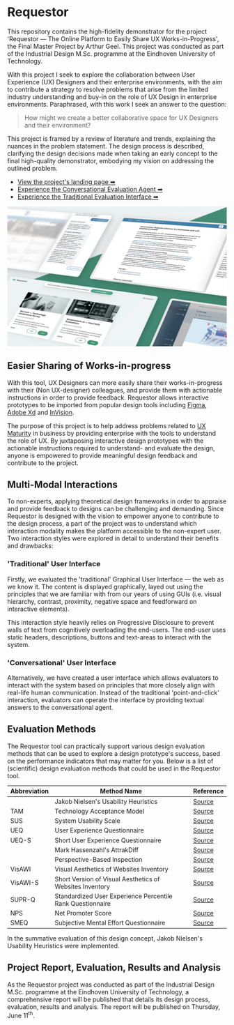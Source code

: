 # Requestor

This repository contains the high-fidelity demonstrator for the project 'Requestor — The Online Platform to Easily Share UX Works-in-Progress', the Final Master Project by Arthur Geel. This project was conducted as part of the Industrial Design M.Sc. programme at the Eindhoven University of Technology.

With this project I seek to explore the collaboration between User Experience (UX) Designers and their enterprise environments, with the aim to contribute a strategy to resolve problems that arise from the limited industry understanding and buy-in on the role of UX Design in enterprise environments. Paraphrased, with this work I seek an answer to the question:

> How might we create a better collaborative space for UX Designers and their environment?

This project is framed by a review of literature and trends, explaining the nuances in the problem statement. The design process is described, clarifying the design decisions made when taking an early concept to the final high-quality demonstrator, embodying my vision on addressing the outlined problem.

- [View the project's landing page ➡](https://requestor.nl)
- [Experience the Conversational Evaluation Agent ➡](https://requestor.nl/app/cui.php)
- [Experience the Traditional Evaluation Interface ➡](https://requestor.nl/app/gui.php)


![Requestor's User Interface](i/concept-overview.jpg)

## Easier Sharing of Works-in-progress

With this tool, UX Designers can more easily share their works-in-progress with their (Non UX-designer) colleagues, and provide them with actionable instructions in order to provide feedback. Requestor allows interactive prototypes to be imported from popular design tools including [Figma](https://figma.com), [Adobe Xd](https://www.adobe.com/products/xd.html) and [InVision](https://www.invisionapp.com/).  

The purpose of this project is to help address problems related to [UX Maturity](https://scholar.google.com/scholar?hl=en&as_sdt=0,5&q=ux+maturity) in business by providing enterprise with the tools to understand the role of UX. By juxtaposing interactive design prototypes with the actionable instructions required to understand- and evaluate the design, anyone is empowered to provide meaningful design feedback and contribute to the project.

## Multi-Modal Interactions

To non-experts, applying theoretical design frameworks in order to appraise and provide feedback to designs can be challenging and demanding. Since Requestor is designed with the vision to empower anyone to contribute to the design process, a part of the project was to understand which interaction modality makes the platform accessible to the non-expert user. Two interaction styles were explored in detail to understand their benefits and drawbacks:

### 'Traditional' User Interface

Firstly, we evaluated the 'traditional' Graphical User Interface &mdash; the web as we know it. The content is displayed graphically, layed out using the principles that we are familiar with from our years of using GUIs (i.e. visual hierarchy, contrast, proximity, negative space and feedforward on interactive elements).

This interaction style heavily relies on Progressive Disclosure to prevent walls of text from cognitively overloading the end-users. The end-user uses static headers, descriptions, buttons and text-areas to interact with the system.

### 'Conversational' User Interface

Alternatively, we have created a user interface which allows evaluators to interact with the system based on principles that more closely align with real-life human communication. Instead of the traditional 'point-and-click' interaction, evaluators can operate the interface by providing textual answers to the conversational agent.

## Evaluation Methods

The Requestor tool can practically support various design evaluation methods that can be used to explore a design prototype's success, based on the performance indicators that may matter for you. Below is a list of (scientific) design evaluation methods that could be used in the Requestor tool.

| Abbreviation | Method Name | Reference |
| ----------- | ----------- | ------------ |
|  | Jakob Nielsen's Usability Heuristics | [Source](https://pdfs.semanticscholar.org/5f03/b251093aee730ab9772db2e1a8a7eb8522cb.pdf) |
| TAM | Technology Acceptance Model | [Source](https://aisel.aisnet.org/cgi/viewcontent.cgi?article=3217&context=cais) |
| SUS | System Usability Scale | [Source](https://www.tandfonline.com/doi/full/10.1080/10447310802205776?casa_token=wLCMqVhOazgAAAAA%3AaUu22LmVqkPCoaALCDWNvubf9nsJV9KsvvsfgXclGWPInxUJxnpT5IRw_W0sGMPXBQxIKyQk49edMw) |
| UEQ | User Experience Questionnaire | [Source](https://link.springer.com/chapter/10.1007/978-3-540-89350-9_6) |
| UEQ-S | Short User Experience Questionnaire | [Source](https://www.academia.edu/download/54456371/ijimai20174_6_14_pdf_20309.pdf) |
|  | Mark Hassenzahl's AttrakDiff | [Source](https://link.springer.com/chapter/10.1007/978-3-322-80058-9_19) |
|  | Perspective-Based Inspection | [Source](https://link.springer.com/article/10.1023/A:1009803214692) |
| VisAWI | Visual Aesthetics of Websites Inventory | [Source](https://dl.gi.de/handle/20.500.12116/5886) |
| VisAWI-S | Short Version of Visual Aesthetics of Websites Inventory | [Source](https://www.tandfonline.com/doi/full/10.1080/0144929X.2012.694910?casa_token=LjJw97_0UqcAAAAA%3AWiU2Q7NysPq7d0UzhpZ8re_U0jRZ8J6QVHGuPzn00igJybSWlWUwai_VFDYNxk5yKcskAoVSHr5O1g) |
| SUPR-Q | Standardized User Experience Percentile Rank Questionnaire | [Source](https://pdfs.semanticscholar.org/d26e/9fe6bc5777ddbaf0265ba0c405981f59177d.pdf) |
| NPS | Net Promoter Score | [Source](https://www.nashc.net/wp-content/uploads/2014/10/the-one-number-you-need-to-know.pdf) |
| SMEQ | Subjective Mental Effort Questionnaire | [Source](https://dl.acm.org/doi/pdf/10.1145/1518701.1518946?casa_token=18xKc3uimFIAAAAA:dF-4F_zWclcQ7PfqDKgB7cR_2SdSYqwsQDYeMWOY_rdw66LFegtxqUHGqtLJKvnq7UN_1jBpSpI7EQ) |

In the summative evaluation of this design concept, Jakob Nielsen's Usability Heuristics were implemented.

## Project Report, Evaluation, Results and Analysis

As the Requestor project was conducted as part of the Industrial Design M.Sc. programme at the Eindhoven University of Technology, a comprehensive report will be published that details its design process, evaluation, results and analysis. The report will be published on Thursday, June 11<sup>th</sup>.
